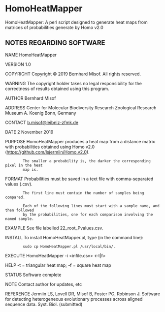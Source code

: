 # HomoHeatMapper
 HomoHeatMapper: A perl script designed to generate heat maps from matrices of probabilities generate by Homo v2.0


## NOTES REGARDING SOFTWARE

NAME        HomoHeatMapper

VERSION     1.0

COPYRIGHT   Copyright © 2019 Bernhard Misof. All rights reserved.

WARNING     The copyright holder takes no legal responsibility for the correctness of 
            results obtained using this program.

AUTHOR      Bernhard Misof

ADDRESS     Center for Molecular Biodiversity Research
            Zoological Research Museum A. Koenig
            Bonn, Germany

CONTACT     b.misof@leibniz-zfmk.de

DATE        2 November 2019

PURPOSE     HomoHeatMapper produces a heat map from a distance matrix with probabilities 
            obtained using Homo v2.0 (https://github.com/lsjermiin/Homo.v2.0).
            
            The smaller a probability is, the darker the corresponding pixel in the heat 
            map is.
 
FORMAT      Probabilities must be saved in a text file with comma-separated values (.csv).

            The first line must contain the number of samples being compared. 

            Each of the following lines must start with a sample name, and then followed
            by the probabilities, one for each comparison involving the named sample.
 
EXAMPLE     See file labelled 22_root_Pvalues.csv.

INSTALL     To install HomoHeatMapper.pl, type (in the command line):

            sudo cp HomoHeatMapper.pl /usr/local/bin/. 

EXECUTE     HomoHeatMapper -i <infile.csv> <-t|f>

HELP        -t = triangular heat map; -f = square heat map

STATUS      Software complete

NOTE        Contact author for updates, etc

REFERENCE   Jermiin LS, Lovell DR, Misof B, Foster PG, Robinson J. Software for detecting 
            heterogeneous evolutionary processes across aligned sequence data. Syst. Biol.
            (submitted)
